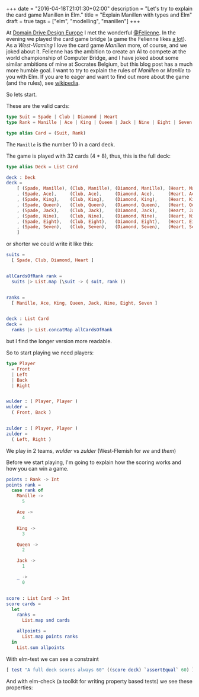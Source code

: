 +++
date = "2016-04-18T21:01:30+02:00"
description = "Let's try to explain the card game Manillen in Elm."
title = "Explain Manillen with types and Elm"
draft = true
tags = ["elm", "modelling", "manillen"]
+++

At [Domain Drive Design Europe](http://dddeurope.com/) I met the wonderful [@Felienne](https://twitter.com/Felienne). In the evening we played the card game bridge (a game the Felienne likes [a lot](http://www.felienne.com/archives/4433)). As a *West-Vlaming* I love the card game *Manillen* more, of course, and we joked about it. Felienne has the ambition to create an AI to compete at the world championship of Computer Bridge, and I have joked about some similar ambitions of mine at Socrates Belgium, but this blog post has a much more humble goal.
I want to try to explain the rules of *Manillen* or *Manille* to you with Elm. If you are to eager and want to find out more about the game (and the rules), see [wikipedia](https://en.wikipedia.org/wiki/Manille).

So lets start.

These are the valid cards:

```elm
type Suit = Spade | Club | Diamond | Heart
type Rank = Manille | Ace | King | Queen | Jack | Nine | Eight | Seven

type alias Card = (Suit, Rank)
```

The `Manille` is the number 10 in a card deck.

The game is played with 32 cards (4 * 8), thus, this is the full deck:

```elm
type alias Deck = List Card

deck : Deck
deck = 
	[ (Spade, Manille), (Club, Manille), (Diamond, Manille), (Heart, Manille)
	, (Spade, Ace),     (Club, Ace),     (Diamond, Ace),     (Heart, Ace)
	, (Spade, King),    (Club, King),    (Diamond, King),    (Heart, King)
	, (Spade, Queen),   (Club, Queen),   (Diamond, Queen),   (Heart, Queen)
	, (Spade, Jack),    (Club, Jack),    (Diamond, Jack),    (Heart, Jack)
	, (Spade, Nine),    (Club, Nine),    (Diamond, Nine),    (Heart, Nine)
	, (Spade, Eight),   (Club, Eight),   (Diamond, Eight),   (Heart, Eight)
	, (Spade, Seven),   (Club, Seven),   (Diamond, Seven),   (Heart, Seven)
	]
```

or shorter we could write it like this:

```elm
suits =
  [ Spade, Club, Diamond, Heart ]


allCardsOfRank rank =
  suits |> List.map (\suit -> ( suit, rank ))


ranks =
  [ Manille, Ace, King, Queen, Jack, Nine, Eight, Seven ]


deck : List Card
deck =
  ranks |> List.concatMap allCardsOfRank
```

but I find the longer version more readable.

So to start playing we need players:

```elm
type Player
  = Front
  | Left
  | Back
  | Right


wulder : ( Player, Player )
wulder =
  ( Front, Back )


zulder : ( Player, Player )
zulder =
  ( Left, Right )
```

We play in 2 teams, *wulder* vs *zulder* (West-Flemish for *we* and *them*)

Before we start playing, I'm going to explain how the scoring works and how you can win a game.

```elm
points : Rank -> Int
points rank =
  case rank of
    Manille ->
      5

    Ace ->
      4

    King ->
      3

    Queen ->
      2

    Jack ->
      1

    _ ->
      0


score : List Card -> Int
score cards =
  let
    ranks =
      List.map snd cards

    allpoints =
      List.map points ranks
  in
    List.sum allpoints
```

With elm-test we can see a constraint

```elm
[ test "A full deck scores always 60" ((score deck) `assertEqual` 60) ]
```

And with elm-check (a toolkit for writing property based tests) we see these properties:


